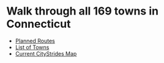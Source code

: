 # Walk through all 169 towns in Connecticut

- [Planned Routes](src/Maps.md)
- [List of Towns](src/Towns.md)
- [Current CityStrides Map](https://citystrides.com/users/43318/map#41.228,-73.1&7.5175)
